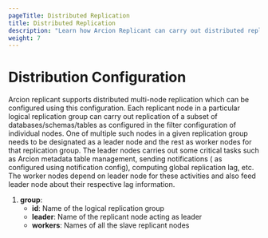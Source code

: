 ```yaml
---
pageTitle: Distributed Replication
title: Distributed Replication
description: "Learn how Arcion Replicant can carry out distributed replication across multiple nodes."
weight: 7
---
```

# Distribution Configuration

Arcion replicant supports distributed multi-node replication which can be configured using this configuration. Each replicant node in a particular logical replication group can carry out replication of a subset of databases/schemas/tables as configured in the filter configuration of individual nodes. One of multiple such nodes in a given replication group needs to be designated as a leader node and the rest as worker nodes for that replication group. The leader nodes carries out some critical tasks such as Arcion metadata table management, sending notifications ( as configured using notification config), computing global replication lag, etc. The worker nodes depend on leader node for these activities and also feed leader node about their respective lag information.

1. **group**:
    * **id**: Name of the logical replication group
    * **leader**: Name of the replicant node acting as leader
    * **workers**: Names of all the slave replicant nodes
